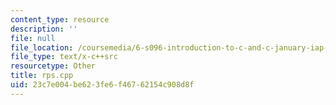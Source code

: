 ```yaml
---
content_type: resource
description: ''
file: null
file_location: /coursemedia/6-s096-introduction-to-c-and-c-january-iap-2013/23c7e004be623fe6f46762154c908d8f_rps.cpp
file_type: text/x-c++src
resourcetype: Other
title: rps.cpp
uid: 23c7e004-be62-3fe6-f467-62154c908d8f
---
```

